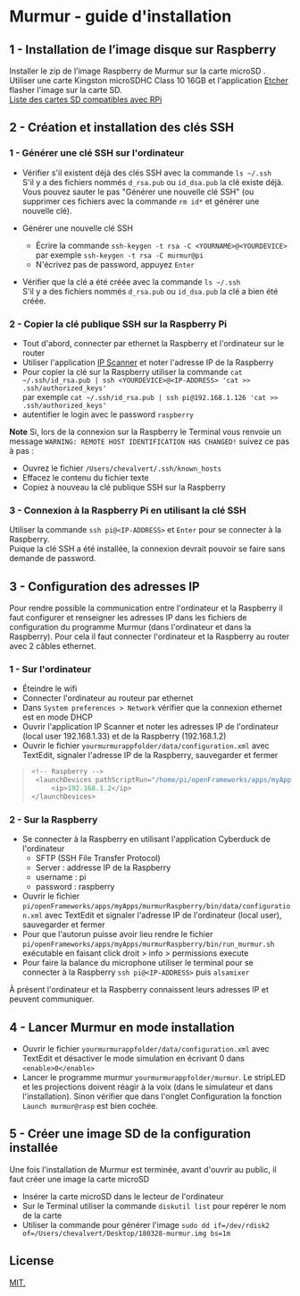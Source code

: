 # Murmur - guide d'installation

## 1 - Installation de l’image disque sur Raspberry
Installer le zip de l'image Raspberry de Murmur sur la carte microSD .  
Utiliser une carte Kingston microSDHC Class 10 16GB et l'application [Etcher](https://etcher.io/) flasher l'image sur la carte SD.  
[Liste des cartes SD compatibles avec RPi](https://elinux.org/RPi_SD_cards)  

## 2 - Création et installation des clés SSH

### 1 - Générer une clé SSH sur l'ordinateur
- Vérifier s'il existent déjà des clés SSH avec la commande `ls ~/.ssh`  
S'il y a des fichiers nommés `d_rsa.pub` ou `id_dsa.pub` la clé existe déjà. Vous pouvez sauter le pas "Générer une nouvelle clé SSH" (ou supprimer ces fichiers avec la commande `rm id*` et générer une nouvelle clé).

- Générer une nouvelle clé SSH
	- Écrire la commande `ssh-keygen -t rsa -C <YOURNAME>@<YOURDEVICE>` par exemple `ssh-keygen -t rsa -C murmur@pi` 
	- N'écrivez pas de password, appuyez `Enter`

- Vérifier que la clé a été créée avec la commande `ls ~/.ssh`  	
S'il y a des fichiers nommés `d_rsa.pub` ou `id_dsa.pub` la clé a bien été créée.

### 2 - Copier la clé publique SSH sur la Raspberry Pi
- Tout d'abord, connecter par ethernet la Raspberry et l'ordinateur sur le router
- Utiliser l'application [IP Scanner](https://itunes.apple.com/us/app/ip-scanner/id404167149?mt=12) et noter l'adresse IP de la Raspberry
- Pour copier la clé sur la Raspberry utiliser la commande `cat ~/.ssh/id_rsa.pub | ssh <YOURDEVICE>@<IP-ADDRESS> 'cat >> .ssh/authorized_keys'`  
par exemple `cat ~/.ssh/id_rsa.pub | ssh pi@192.168.1.126 'cat >> .ssh/authorized_keys'`
- autentifier le login avec le password `raspberry`

**Note**
Si, lors de la connexion sur la Raspberry le Terminal vous renvoie un message `WARNING: REMOTE HOST IDENTIFICATION HAS CHANGED!` suivez ce pas à pas :
- Ouvrez le fichier `/Users/chevalvert/.ssh/known_hosts`
- Effacez le contenu du fichier texte
- Copiez à nouveau la clé publique SSH sur la Raspberry

### 3 - Connexion à la Raspberry Pi en utilisant la clé SSH
Utiliser la commande `ssh pi@<IP-ADDRESS>` et `Enter` pour se connecter à la Raspberry.  
Puique la clé SSH a été installée, la connexion devrait pouvoir se faire sans demande de password.

## 3 - Configuration des adresses IP
Pour rendre possible la communication entre l'ordinateur et la Raspberry il faut configurer et renseigner les adresses IP dans les fichiers de configuration du programme Murmur (dans l'ordinateur et dans la Raspberry). Pour cela il faut connecter l'ordinateur et la Raspberry au router avec 2 câbles ethernet.

### 1 - Sur l'ordinateur
- Éteindre le wifi
- Connecter l'ordinateur au routeur par ethernet 
- Dans `System preferences > Network` vérifier que la connexion ethernet est en mode DHCP
- Ouvrir l'application IP Scanner et noter les adresses IP de l'ordinateur (local user 192.168.1.33) et de la Raspberry (192.168.1.2)
- Ouvrir le fichier `yourmurmurappfolder/data/configuration.xml` avec TextEdit, signaler l'adresse IP de la Raspberry, sauvegarder et fermer 
>	```java
>	<!-- Raspberry -->
>    <launchDevices pathScriptRun="/home/pi/openFrameworks/apps/myApps/murmurRaspberry/bin/run_murmur.sh">   	
>        <ip>192.168.1.2</ip>		
>   </launchDevices>
>   ```

### 2 - Sur la Raspberry
- Se connecter à la Raspberry en utilisant l'application Cyberduck de l'ordinateur
	- SFTP (SSH File Transfer Protocol)
	- Server : addresse IP de la Raspberry
	- username : pi
	- password : raspberry
- Ouvrir le fichier `pi/openFrameworks/apps/myApps/murmurRaspberry/bin/data/configuration.xml` avec TextEdit et signaler l'adresse IP de l'ordinateur (local user), sauvegarder et fermer  
- Pour que l'autorun puisse avoir lieu rendre le fichier  `pi/openFrameworks/apps/myApps/murmurRaspberry/bin/run_murmur.sh` exécutable en faisant click droit > info > permissions execute
- Pour faire la balance du microphone utiliser le terminal pour se connecter à la Raspberry `ssh pi@<IP-ADDRESS>` puis `alsamixer` 

À présent l'ordinateur et la Raspberry connaissent leurs adresses IP et peuvent communiquer.

## 4 - Lancer Murmur en mode installation
- Ouvrir le fichier `yourmurmurappfolder/data/configuration.xml` avec TextEdit et désactiver le mode simulation en écrivant 0 dans `<enable>0</enable>`
- Lancer le programme murmur `yourmurmurappfolder/murmur`. Le stripLED et les projections doivent réagir à la voix (dans le simulateur et dans l'installation). Sinon vérifier que dans l'onglet Configuration la fonction `Launch murmur@rasp` est bien cochée.

## 5 - Créer une image SD de la configuration installée
Une fois l'installation de Murmur est terminée, avant d'ouvrir au public, il faut créer une image la carte microSD
- Insérer la carte microSD dans le lecteur de l'ordinateur
- Sur le Terminal utiliser la commande `diskutil list` pour repérer le nom de la carte 
- Utiliser la commande pour générer l'image `sudo dd if=/dev/rdisk2 of=/Users/chevalvert/Desktop/180328-murmur.img bs=1m`

## License
[MIT.](https://tldrlegal.com/license/mit-license)